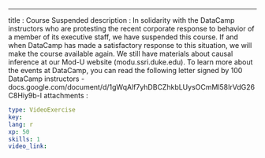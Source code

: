 ---
title       : Course Suspended
description : In solidarity with the DataCamp instructors who are protesting the recent corporate response to behavior of a member of its executive staff, we have suspended this course.  If and when DataCamp has made a satisfactory response to this situation, we will make the course available again. We still have materials about causal inference at our Mod-U website (modu.ssri.duke.edu).  To learn more about the events at DataCamp, you can read the following letter signed by 100 DataCamp instructors - docs.google.com/document/d/1gWqAlf7yhDBCZhkbLUysOCmMl58IrVdG26C8Hiy9b-I
attachments :

```yaml
type: VideoExercise
key: 
lang: r
xp: 50
skills: 1
video_link: 
```